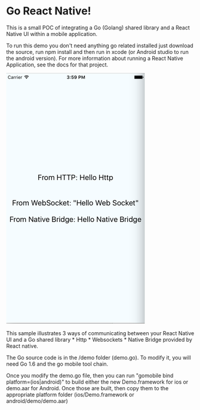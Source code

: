 # Go React Native!

This is a small POC of integrating a Go (Golang) shared library and a React Native UI within a mobile application.

To run this demo you don't need anything go related installed just download the source, run
npm install and then run in xcode (or Android studio to run the android version).  For more
information about running a React Native Application, see the docs for that project.

![Demo Screenshot](/screenshot.png?raw=true "Demo Screenshot")

This sample illustrates 3 ways of communicating between your React Native UI 
and a Go shared library
    *  Http
    *  Websockets
    *  Native Bridge provided by React native.

The Go source code is in the /demo folder (demo.go).  To modify it, you will need Go 1.6 and 
the go mobile tool chain.  

Once you modify the demo.go file, then you can run "gomobile bind platform=(ios|android)" to build 
either the new Demo.framework for ios or demo.aar for Android.  Once those are built,
then copy them to the appropriate platform folder (ios/Demo.framework or android/demo/demo.aar)
